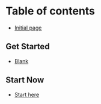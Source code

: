 # Table of contents

* [Initial page](../README.md)

## Get Started

* [Blank](get-started/blank.md)

## Start Now

* [Start here](start-now/start-here.md)

